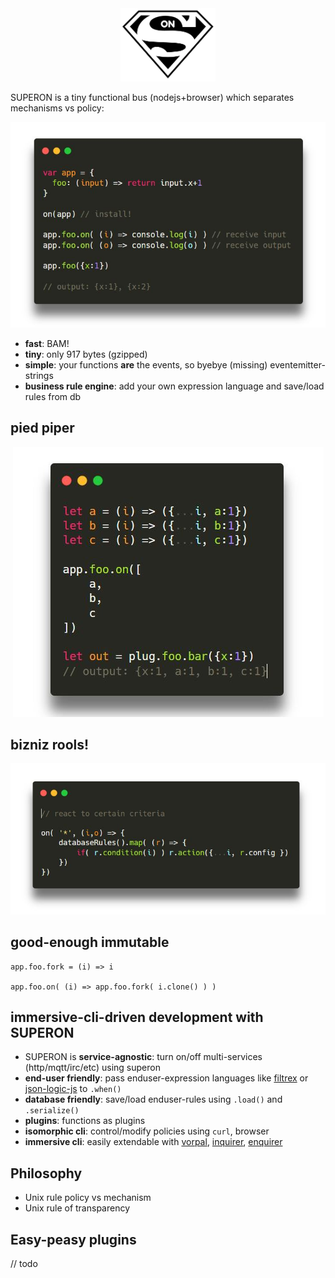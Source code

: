 <center>
	<img width="30%" src="img/logo.png"/>
</center>

SUPERON is a tiny functional bus (nodejs+browser) which separates mechanisms vs policy:

<center>
	<img src="img/a.JPG"/>
</center>

* **fast**: BAM!
* **tiny**: only 917 bytes (gzipped)
* **simple**: your functions **are** the events, so byebye (missing) eventemitter-strings
* **business rule engine**: add your own expression language and save/load rules from db

## pied piper

<center> 
	<img src="img/c.JPG"/>
</center>

## bizniz rools!

<center> 
	<img src="img/b.JPG"/>
</center>

## good-enough immutable

```
app.foo.fork = (i) => i 

app.foo.on( (i) => app.foo.fork( i.clone() ) )
```

## immersive-cli-driven development with SUPERON 

* SUPERON is **service-agnostic**: turn on/off multi-services (http/mqtt/irc/etc) using superon
* **end-user friendly**: pass enduser-expression languages like [filtrex](https://npmjs.com/filtrex) or [json-logic-js](https://npmjs.com/json-logic-js) to `.when()`
* **database friendly**: save/load enduser-rules using `.load()` and `.serialize()`
* **plugins**: functions as plugins
* **isomorphic cli**: control/modify policies using `curl`, browser
* **immersive cli**: easily extendable with [vorpal](https://npmjs.com/vorpal), [inquirer](https://npmjs.com/inquirer), [enquirer](https://npmjs.com/enquirer)


## Philosophy

* Unix rule policy vs mechanism
* Unix rule of transparency 

## Easy-peasy plugins

// todo
